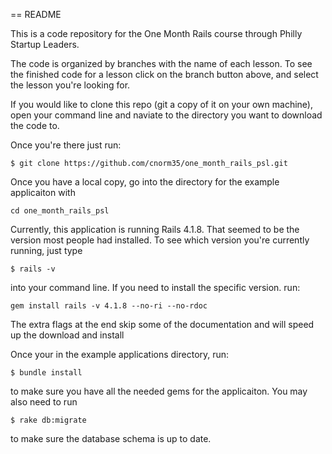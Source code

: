 == README

This is a code repository for the One Month Rails course through Philly Startup Leaders.

The code is organized by branches with the name of each lesson.  To see the finished code for a lesson click on the branch button above, and select the lesson you're looking for.

If you would like to clone this repo (git a copy of it on your own machine), open your command line
and naviate to the directory you want to download the code to.

Once you're there just run:
```
$ git clone https://github.com/cnorm35/one_month_rails_psl.git
```
Once you have a local copy, go into the directory for the example applicaiton with

```
cd one_month_rails_psl
```
Currently, this application is running Rails 4.1.8.  That seemed to be the version most people had installed.  To see which version you're currently running, just type

```
$ rails -v
```
into your command line.  If you need to install the specific version. run:

```
gem install rails -v 4.1.8 --no-ri --no-rdoc
```

The extra flags at the end skip some of the documentation and will speed up the download and install

Once your in the example applications directory, run:

```
$ bundle install
```
to make sure you have all the needed gems for the applicaiton.
You may also need to run
```
$ rake db:migrate
```
to make sure the database schema is up to date.